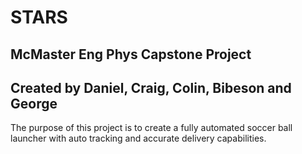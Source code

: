 STARS
=========
## McMaster Eng Phys Capstone Project
## Created by Daniel, Craig, Colin, Bibeson and George

The purpose of this project is to create a fully automated soccer ball launcher with auto tracking and accurate delivery capabilities. 
